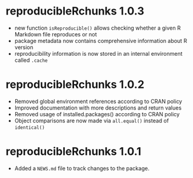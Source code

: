 # reproducibleRchunks 1.0.3

* new function `isReproducible()` allows checking whether a given R Markdown file reproduces or not
* package metadata now contains comprehensive information about R version
* reproducibility information is now stored in an internal environment called `.cache`

# reproducibleRchunks 1.0.2

* Removed global environment references according to CRAN policy
* Improved documentation with more descriptions and return values
* Removed usage of installed.packages() according to CRAN policy
* Object comparisons are now made via `all.equal()` instead of `identical()`

# reproducibleRchunks 1.0.1

* Added a `NEWS.md` file to track changes to the package.
